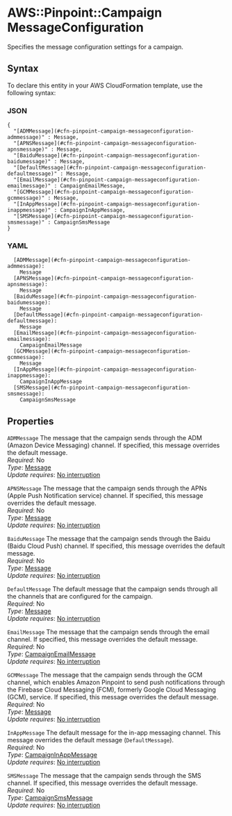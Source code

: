 # AWS::Pinpoint::Campaign MessageConfiguration<a name="aws-properties-pinpoint-campaign-messageconfiguration"></a>

Specifies the message configuration settings for a campaign\.

## Syntax<a name="aws-properties-pinpoint-campaign-messageconfiguration-syntax"></a>

To declare this entity in your AWS CloudFormation template, use the following syntax:

### JSON<a name="aws-properties-pinpoint-campaign-messageconfiguration-syntax.json"></a>

```
{
  "[ADMMessage](#cfn-pinpoint-campaign-messageconfiguration-admmessage)" : Message,
  "[APNSMessage](#cfn-pinpoint-campaign-messageconfiguration-apnsmessage)" : Message,
  "[BaiduMessage](#cfn-pinpoint-campaign-messageconfiguration-baidumessage)" : Message,
  "[DefaultMessage](#cfn-pinpoint-campaign-messageconfiguration-defaultmessage)" : Message,
  "[EmailMessage](#cfn-pinpoint-campaign-messageconfiguration-emailmessage)" : CampaignEmailMessage,
  "[GCMMessage](#cfn-pinpoint-campaign-messageconfiguration-gcmmessage)" : Message,
  "[InAppMessage](#cfn-pinpoint-campaign-messageconfiguration-inappmessage)" : CampaignInAppMessage,
  "[SMSMessage](#cfn-pinpoint-campaign-messageconfiguration-smsmessage)" : CampaignSmsMessage
}
```

### YAML<a name="aws-properties-pinpoint-campaign-messageconfiguration-syntax.yaml"></a>

```
  [ADMMessage](#cfn-pinpoint-campaign-messageconfiguration-admmessage): 
    Message
  [APNSMessage](#cfn-pinpoint-campaign-messageconfiguration-apnsmessage): 
    Message
  [BaiduMessage](#cfn-pinpoint-campaign-messageconfiguration-baidumessage): 
    Message
  [DefaultMessage](#cfn-pinpoint-campaign-messageconfiguration-defaultmessage): 
    Message
  [EmailMessage](#cfn-pinpoint-campaign-messageconfiguration-emailmessage): 
    CampaignEmailMessage
  [GCMMessage](#cfn-pinpoint-campaign-messageconfiguration-gcmmessage): 
    Message
  [InAppMessage](#cfn-pinpoint-campaign-messageconfiguration-inappmessage): 
    CampaignInAppMessage
  [SMSMessage](#cfn-pinpoint-campaign-messageconfiguration-smsmessage): 
    CampaignSmsMessage
```

## Properties<a name="aws-properties-pinpoint-campaign-messageconfiguration-properties"></a>

`ADMMessage`  <a name="cfn-pinpoint-campaign-messageconfiguration-admmessage"></a>
The message that the campaign sends through the ADM \(Amazon Device Messaging\) channel\. If specified, this message overrides the default message\.  
*Required*: No  
*Type*: [Message](aws-properties-pinpoint-campaign-message.md)  
*Update requires*: [No interruption](https://docs.aws.amazon.com/AWSCloudFormation/latest/UserGuide/using-cfn-updating-stacks-update-behaviors.html#update-no-interrupt)

`APNSMessage`  <a name="cfn-pinpoint-campaign-messageconfiguration-apnsmessage"></a>
The message that the campaign sends through the APNs \(Apple Push Notification service\) channel\. If specified, this message overrides the default message\.  
*Required*: No  
*Type*: [Message](aws-properties-pinpoint-campaign-message.md)  
*Update requires*: [No interruption](https://docs.aws.amazon.com/AWSCloudFormation/latest/UserGuide/using-cfn-updating-stacks-update-behaviors.html#update-no-interrupt)

`BaiduMessage`  <a name="cfn-pinpoint-campaign-messageconfiguration-baidumessage"></a>
The message that the campaign sends through the Baidu \(Baidu Cloud Push\) channel\. If specified, this message overrides the default message\.  
*Required*: No  
*Type*: [Message](aws-properties-pinpoint-campaign-message.md)  
*Update requires*: [No interruption](https://docs.aws.amazon.com/AWSCloudFormation/latest/UserGuide/using-cfn-updating-stacks-update-behaviors.html#update-no-interrupt)

`DefaultMessage`  <a name="cfn-pinpoint-campaign-messageconfiguration-defaultmessage"></a>
The default message that the campaign sends through all the channels that are configured for the campaign\.  
*Required*: No  
*Type*: [Message](aws-properties-pinpoint-campaign-message.md)  
*Update requires*: [No interruption](https://docs.aws.amazon.com/AWSCloudFormation/latest/UserGuide/using-cfn-updating-stacks-update-behaviors.html#update-no-interrupt)

`EmailMessage`  <a name="cfn-pinpoint-campaign-messageconfiguration-emailmessage"></a>
The message that the campaign sends through the email channel\. If specified, this message overrides the default message\.  
*Required*: No  
*Type*: [CampaignEmailMessage](aws-properties-pinpoint-campaign-campaignemailmessage.md)  
*Update requires*: [No interruption](https://docs.aws.amazon.com/AWSCloudFormation/latest/UserGuide/using-cfn-updating-stacks-update-behaviors.html#update-no-interrupt)

`GCMMessage`  <a name="cfn-pinpoint-campaign-messageconfiguration-gcmmessage"></a>
The message that the campaign sends through the GCM channel, which enables Amazon Pinpoint to send push notifications through the Firebase Cloud Messaging \(FCM\), formerly Google Cloud Messaging \(GCM\), service\. If specified, this message overrides the default message\.  
*Required*: No  
*Type*: [Message](aws-properties-pinpoint-campaign-message.md)  
*Update requires*: [No interruption](https://docs.aws.amazon.com/AWSCloudFormation/latest/UserGuide/using-cfn-updating-stacks-update-behaviors.html#update-no-interrupt)

`InAppMessage`  <a name="cfn-pinpoint-campaign-messageconfiguration-inappmessage"></a>
The default message for the in\-app messaging channel\. This message overrides the default message \(`DefaultMessage`\)\.  
*Required*: No  
*Type*: [CampaignInAppMessage](aws-properties-pinpoint-campaign-campaigninappmessage.md)  
*Update requires*: [No interruption](https://docs.aws.amazon.com/AWSCloudFormation/latest/UserGuide/using-cfn-updating-stacks-update-behaviors.html#update-no-interrupt)

`SMSMessage`  <a name="cfn-pinpoint-campaign-messageconfiguration-smsmessage"></a>
The message that the campaign sends through the SMS channel\. If specified, this message overrides the default message\.  
*Required*: No  
*Type*: [CampaignSmsMessage](aws-properties-pinpoint-campaign-campaignsmsmessage.md)  
*Update requires*: [No interruption](https://docs.aws.amazon.com/AWSCloudFormation/latest/UserGuide/using-cfn-updating-stacks-update-behaviors.html#update-no-interrupt)